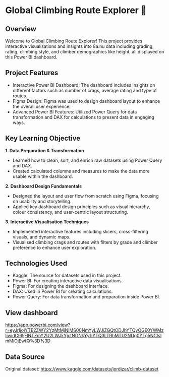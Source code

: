 # Global Climbing Route Explorer 🧗

## Overview
Welcome to Global Climbing Route Explorer! This project provides interactive visualisations and insights into 8a.nu data including grading, rating, climbing style, and climber demographics like height, all displayed on this Power BI dashboard.

## Project Features
- Interactive Power BI Dashboard: The dashboard includes insights on different factors such as number of crags, average rating and type of routes.
- Figma Design: Figma was used to design dashboard layout to enhance the overall user experience.
- Advanced Power BI Features: Utilized Power Query for data transformation and DAX for calculations to present data in engaging ways.

## Key Learning Objective
**1. Data Preparation & Transformation**
- Learned how to clean, sort, and enrich raw datasets using Power Query and DAX.
- Created calculated columns and measures to make the data more usable within the dashboard.

**2. Dashboard Design Fundamentals**
- Designed the layout and user flow from scratch using Figma, focusing on usability and storytelling.
- Applied key dashboard design principles such as visual hierarchy, colour consistency, and user-centric layout structuring.

**3. Interactive Visualisation Techniques**
- Implemented interactive features including slicers, cross-filtering visuals, and dynamic maps.
- Visualised climbing crags and routes with filters by grade and climber preference to enhance user exploration.

## Technologies Used
- Kaggle: The source for datasets used in this project.
- Power BI: For creating interactive data visualisations.
- Figma: For designing the dashboard interface.
- DAX: Used in Power BI for creating calculations.
- Power Query: For data transformation and preparation inside Power BI.

## View dashboard
https://app.powerbi.com/view?r=eyJrIjoiYTE2ZWY2YzMtMjNlMS00NmYyLWJiZGQtODJhYTQyOGE0YWMzIiwidCI6IjFlNTZmY2U2LWJkYjctNGNkYy1iYTQ3LTRhMTU2NDg0YTg5NCIsImMiOjEwfQ%3D%3D

## Data Source
Original dataset: https://www.kaggle.com/datasets/jordizar/climb-dataset
